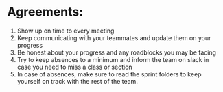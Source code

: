 <h1> Agreements: </h1>


1. Show up on time to every meeting 
2. Keep communicating with your teammates and update them on your progress
3. Be honest about your progress and any roadblocks you may be facing 
4. Try to keep absences to a minimum and inform the team on slack in case you need to miss a class or section 
5. In case of absences, make sure to read the sprint folders to keep yourself on track with the rest of the team. 

